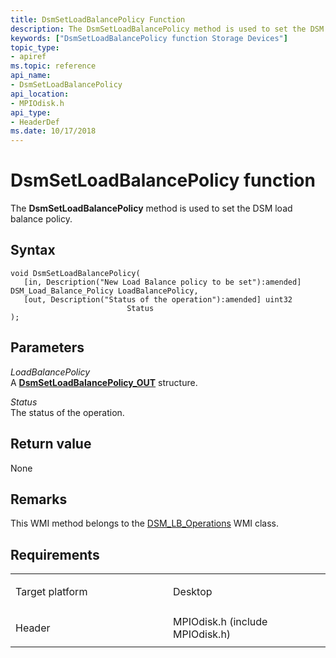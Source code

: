 ```yaml
---
title: DsmSetLoadBalancePolicy Function
description: The DsmSetLoadBalancePolicy method is used to set the DSM load balance policy.
keywords: ["DsmSetLoadBalancePolicy function Storage Devices"]
topic_type:
- apiref
ms.topic: reference
api_name:
- DsmSetLoadBalancePolicy
api_location:
- MPIOdisk.h
api_type:
- HeaderDef
ms.date: 10/17/2018
---
```


# DsmSetLoadBalancePolicy function


The **DsmSetLoadBalancePolicy** method is used to set the DSM load balance policy.

## Syntax

```ManagedCPlusPlus
void DsmSetLoadBalancePolicy(
   [in, Description("New Load Balance policy to be set"):amended] DSM_Load_Balance_Policy LoadBalancePolicy,
   [out, Description("Status of the operation"):amended] uint32                           Status
);
```

## Parameters

*LoadBalancePolicy*   
A [**DsmSetLoadBalancePolicy\_OUT**](/windows-hardware/drivers/ddi/mpiodisk/ns-mpiodisk-_dsmsetloadbalancepolicy_out) structure.

*Status*   
The status of the operation.

## Return value

None

## Remarks

This WMI method belongs to the [DSM\_LB\_Operations](dsm-lb-operations-wmi-class.md) WMI class.

## Requirements

<table>
<colgroup>
<col width="50%" />
<col width="50%" />
</colgroup>
<tbody>
<tr class="odd">
<td align="left"><p>Target platform</p></td>
<td align="left">Desktop</td>
</tr>
<tr class="even">
<td align="left"><p>Header</p></td>
<td align="left">MPIOdisk.h (include MPIOdisk.h)</td>
</tr>
</tbody>
</table>

 

